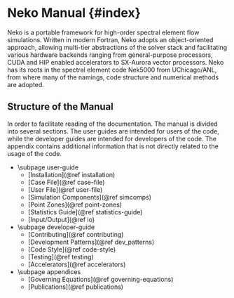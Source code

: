 # Neko Manual {#index}

Neko is a portable framework for high-order spectral element flow simulations.
Written in modern Fortran, Neko adopts an object-oriented approach, allowing
multi-tier abstractions of the solver stack and facilitating various hardware
backends ranging from general-purpose processors, CUDA and HIP enabled
accelerators to SX-Aurora vector processors. Neko has its roots in the spectral
element code Nek5000 from UChicago/ANL, from where many of the namings, code
structure and numerical methods are adopted.

## Structure of the Manual

In order to facilitate reading of the documentation. The manual is divided into
several sections. The user guides are intended for users of the code, while the
developer guides are intended for developers of the code. The appendix contains
additional information that is not directly related to the usage of the code.

- \subpage user-guide
  - [Installation](@ref installation)
  - [Case File](@ref case-file)
  - [User File](@ref user-file)
  - [Simulation Components](@ref simcomps)
  - [Point Zones](@ref point-zones)
  - [Statistics Guide](@ref statistics-guide)
  - [Input/Output](@ref io)
- \subpage developer-guide
  - [Contributing](@ref contributing)
  - [Development Patterns](@ref dev_patterns)
  - [Code Style](@ref code-style)
  - [Testing](@ref testing)
  - [Accelerators](@ref accelerators)
- \subpage appendices
  - [Governing Equations](@ref governing-equations)
  - [Publications](@ref publications)
